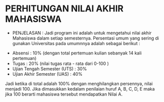# PERHITUNGAN NILAI AKHIR MAHASISWA

* PENJELASAN :
Jadi program ini adalah untuk mengetahui nilai akhir Mahasiswa dalam setiap semesternya.
Persentasi umum yang sering di gunakan Universitas pada umumnnya adalah sebagai berikut :
- Absensi : 10% (dengan total pertemuan kulian sebanyak 14 kali pertemuan)
- Tugas : 20% (nilai tugas rata - rata dari 0-100 )
- Ujian Tengah Semester (UTS) : 30%
- Ujian Akhir Semester (UAS) : 40%

Jadi ketika di total adalah 100% dengan menghilangkan persennya, nilai menjadi 100. Jika dimasukkan kedalam penilaian huruf A, B, C, D, E maka jika 100 berarti mahasiswa tersebut mendapatkan Nilai A.
